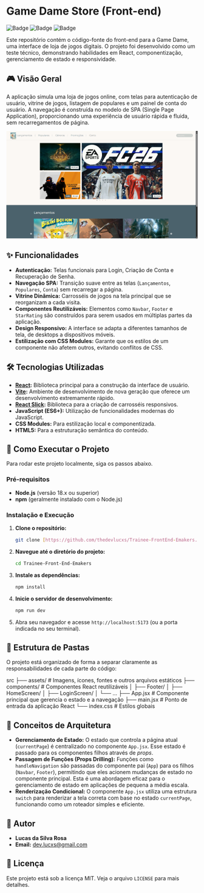 # Game Dame Store (Front-end)

![Badge](https://img.shields.io/badge/status-conclu%C3%ADdo-green)
![Badge](https://img.shields.io/badge/react-18.2.0-blue)
![Badge](https://img.shields.io/badge/vite-5.2.0-purple)

Este repositório contém o código-fonte do front-end para a Game Dame, uma interface de loja de jogos digitais. O projeto foi desenvolvido como um teste técnico, demonstrando habilidades em React, componentização, gerenciamento de estado e responsividade.

## 🎮 Visão Geral

A aplicação simula uma loja de jogos online, com telas para autenticação de usuário, vitrine de jogos, listagem de populares e um painel de conta do usuário. A navegação é construída no modelo de SPA (Single Page Application), proporcionando uma experiência de usuário rápida e fluida, sem recarregamentos de página.

![Screenshot da Aplicação](./Screenshot.png)

## ✨ Funcionalidades

- **Autenticação:** Telas funcionais para Login, Criação de Conta e Recuperação de Senha.
- **Navegação SPA:** Transição suave entre as telas (`Lançamentos`, `Populares`, `Conta`) sem recarregar a página.
- **Vitrine Dinâmica:** Carrosséis de jogos na tela principal que se reorganizam a cada visita.
- **Componentes Reutilizáveis:** Elementos como `Navbar`, `Footer` e `StarRating` são construídos para serem usados em múltiplas partes da aplicação.
- **Design Responsivo:** A interface se adapta a diferentes tamanhos de tela, de desktops a dispositivos móveis.
- **Estilização com CSS Modules:** Garante que os estilos de um componente não afetem outros, evitando conflitos de CSS.

## 🛠️ Tecnologias Utilizadas

- **[React](https://react.dev/):** Biblioteca principal para a construção da interface de usuário.
- **[Vite](https://vitejs.dev/):** Ambiente de desenvolvimento de nova geração que oferece um desenvolvimento extremamente rápido.
- **[React Slick](https://react-slick.neostack.com/):** Biblioteca para a criação de carrosséis responsivos.
- **JavaScript (ES6+):** Utilização de funcionalidades modernas do JavaScript.
- **CSS Modules:** Para estilização local e componentizada.
- **HTML5:** Para a estruturação semântica do conteúdo.

## 🚀 Como Executar o Projeto

Para rodar este projeto localmente, siga os passos abaixo.

### Pré-requisitos

- **Node.js** (versão 18.x ou superior)
- **npm** (geralmente instalado com o Node.js)

### Instalação e Execução

1.  **Clone o repositório:**

    ```bash
    git clone [https://github.com/thedevlucxs/Trainee-FrontEnd-Emakers.git]
    ```

2.  **Navegue até o diretório do projeto:**

    ```bash
    cd Trainee-Front-End-Emakers
    ```

3.  **Instale as dependências:**

    ```bash
    npm install
    ```

4.  **Inicie o servidor de desenvolvimento:**

    ```bash
    npm run dev
    ```

5.  Abra seu navegador e acesse `http://localhost:5173` (ou a porta indicada no seu terminal).

## 📂 Estrutura de Pastas

O projeto está organizado de forma a separar claramente as responsabilidades de cada parte do código:

src
├── assets/ # Imagens, ícones, fontes e outros arquivos estáticos
├── components/ # Componentes React reutilizáveis
│ ├── Footer/
│ ├── HomeScreen/
│ ├── LoginScreen/
│ └── ...
├── App.jsx # Componente principal que gerencia o estado e a navegação
├── main.jsx # Ponto de entrada da aplicação React
└── index.css # Estilos globais

## 🧠 Conceitos de Arquitetura

- **Gerenciamento de Estado:** O estado que controla a página atual (`currentPage`) é centralizado no componente `App.jsx`. Esse estado é passado para os componentes filhos através de _props_.
- **Passagem de Funções (Props Drilling):** Funções como `handleNavigation` são passadas do componente pai (`App`) para os filhos (`Navbar`, `Footer`), permitindo que eles acionem mudanças de estado no componente principal. Esta é uma abordagem eficaz para o gerenciamento de estado em aplicações de pequena a média escala.
- **Renderização Condicional:** O componente `App.jsx` utiliza uma estrutura `switch` para renderizar a tela correta com base no estado `currentPage`, funcionando como um roteador simples e eficiente.

## 👤 Autor

- **Lucas da Silva Rosa**
- **Email:** dev.lucxs@gmail.com

## 📄 Licença

Este projeto está sob a licença MIT. Veja o arquivo `LICENSE` para mais detalhes.
